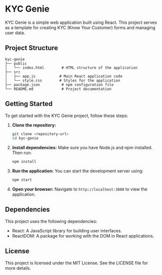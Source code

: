 # KYC Genie

KYC Genie is a simple web application built using React. This project serves as a template for creating KYC (Know Your Customer) forms and managing user data.

## Project Structure

```
kyc-genie
├── public
│   └── index.html        # HTML structure of the application
├── src
│   ├── app.js           # Main React application code
│   └── style.css        # Styles for the application
├── package.json          # npm configuration file
└── README.md             # Project documentation
```

## Getting Started

To get started with the KYC Genie project, follow these steps:

1. **Clone the repository:**
   ```bash
   git clone <repository-url>
   cd kyc-genie
   ```

2. **Install dependencies:**
   Make sure you have Node.js and npm installed. Then run:
   ```bash
   npm install
   ```

3. **Run the application:**
   You can start the development server using:
   ```bash
   npm start
   ```

4. **Open your browser:**
   Navigate to `http://localhost:3000` to view the application.

## Dependencies

This project uses the following dependencies:

- React: A JavaScript library for building user interfaces.
- ReactDOM: A package for working with the DOM in React applications.

## License

This project is licensed under the MIT License. See the LICENSE file for more details.